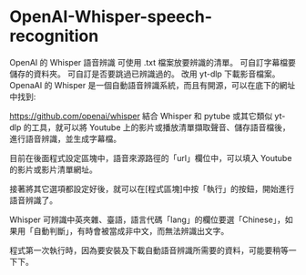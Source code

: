# OpenAI-Whisper-speech-recognition
OpenAI 的 Whisper 語音辨識
可使用 .txt 檔案放要辨識的清單。
可自訂字幕檔要儲存的資料夾。
可自訂是否要跳過已辨識過的。
改用 yt-dlp 下載影音檔案。
OpenaAI 的 Whisper 是一個自動語音辨識系統，而且有開源，可以在底下的網址中找到:

https://github.com/openai/whisper
結合 Whisper 和 pytube 或其它類似 yt-dlp 的工具，就可以將 Youtube 上的影片或播放清單擷取聲音、儲存語音檔後，進行語音辨識，並生成字幕檔。

目前在後面程式設定區塊中，語音來源路徑的「url」欄位中，可以填入 Youtube 的影片或影片清單網址。

接著將其它選項都設定好後，就可以在[程式區塊]中按「執行」的按鈕，開始進行語音辨識了。

Whisper 可辨識中英夾雜、臺語，語言代碼「lang」的欄位要選「Chinese」，如果用「自動判斷」，有時會被當成非中文，而無法辨識出文字。

程式第一次執行時，因為要安裝及下載自動語音辨識所需要的資料，可能要稍等一下下。
